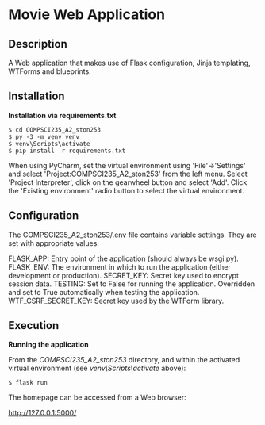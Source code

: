 # Movie Web Application

## Description

A Web application that makes use of Flask configuration, Jinja templating, WTForms and blueprints. 

## Installation

**Installation via requirements.txt**

```shell
$ cd COMPSCI235_A2_ston253
$ py -3 -m venv venv
$ venv\Scripts\activate
$ pip install -r requirements.txt
```

When using PyCharm, set the virtual environment using 'File'->'Settings' and select 'Project:COMPSCI235_A2_ston253' from the left menu. Select 'Project Interpreter', click on the gearwheel button and select 'Add'. Click the 'Existing environment' radio button to select the virtual environment. 

## Configuration

The COMPSCI235_A2_ston253/.env file contains variable settings. They are set with appropriate values.

FLASK_APP: Entry point of the application (should always be wsgi.py).
FLASK_ENV: The environment in which to run the application (either development or production).
SECRET_KEY: Secret key used to encrypt session data.
TESTING: Set to False for running the application. Overridden and set to True automatically when testing the application.
WTF_CSRF_SECRET_KEY: Secret key used by the WTForm library.

## Execution

**Running the application**

From the *COMPSCI235_A2_ston253* directory, and within the activated virtual environment (see *venv\Scripts\activate* above):

````shell
$ flask run
```` 

The homepage can be accessed from a Web browser:

http://127.0.0.1:5000/
